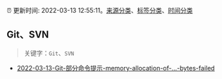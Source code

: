 :alarm_clock: 更新时间: 2022-03-13 12:55:11。[来源分类](../README.md)、[标签分类](../TAGS.md)、[时间分类](../TIMELINE.md)

## Git、SVN


> 关键字：`Git`、`SVN`



- [2022-03-13-Git-部分命令提示-memory-allocation-of-...-bytes-failed](https://www.v2ex.com/t/840072) 